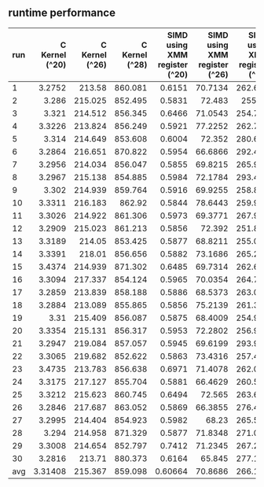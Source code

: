## runtime performance
| run   |   C Kernel (^20) |   C Kernel (^26) |   C Kernel (^28) |   SIMD using XMM register (^20) |   SIMD using XMM register (^26) |   SIMD using XMM register (^28) |   SIMD using YMM register (^20) |   SIMD using YMM register (^26) |   SIMD using YMM register (^28) |   x86-64 assembly language (^20) |   x86-64 assembly language (^26) |   x86-64 assembly language (^28) |
|:------|-----------------:|-----------------:|-----------------:|--------------------------------:|--------------------------------:|--------------------------------:|--------------------------------:|--------------------------------:|--------------------------------:|---------------------------------:|---------------------------------:|---------------------------------:|
| 1     |          3.2752  |          213.58  |          860.081 |                         0.6151  |                         70.7134 |                         262.638 |                         0.4441  |                         70.4592 |                         247.836 |                          0.9917  |                          79.2946 |                          291.81  |
| 2     |          3.286   |          215.025 |          852.495 |                         0.5831  |                         72.483  |                         255.18  |                         0.6622  |                         66.1679 |                         247.497 |                          1.0141  |                          77.7705 |                          291.057 |
| 3     |          3.321   |          214.512 |          856.345 |                         0.6466  |                         71.0543 |                         254.716 |                         0.4708  |                         69.1932 |                         254.566 |                          0.9847  |                          77.3    |                          282.366 |
| 4     |          3.3226  |          213.824 |          856.249 |                         0.5921  |                         77.2252 |                         262.746 |                         0.7052  |                         68.7425 |                         249.791 |                          0.9996  |                          77.1636 |                          298.199 |
| 5     |          3.314   |          214.649 |          853.608 |                         0.6004  |                         72.352  |                         280.699 |                         0.4387  |                         66.3715 |                         256.17  |                          0.9909  |                          80.1837 |                          309.438 |
| 6     |          3.2864  |          216.651 |          870.822 |                         0.5954  |                         66.6866 |                         292.499 |                         0.4331  |                         64.3415 |                         251.471 |                          1.0182  |                          76.6488 |                          309.694 |
| 7     |          3.2956  |          214.034 |          856.047 |                         0.5855  |                         69.8215 |                         265.933 |                         0.5092  |                         66.7299 |                         244.147 |                          0.9901  |                          73.3234 |                          297.707 |
| 8     |          3.2967  |          215.138 |          854.885 |                         0.5984  |                         72.1784 |                         293.448 |                         0.505   |                         73.1038 |                         278.952 |                          0.9965  |                          80.1925 |                          302.515 |
| 9     |          3.302   |          214.939 |          859.764 |                         0.5916  |                         69.9255 |                         258.813 |                         0.437   |                         64.1678 |                         253.261 |                          1.009   |                          77.843  |                          299.934 |
| 10    |          3.3311  |          216.183 |          862.92  |                         0.5844  |                         78.6443 |                         259.907 |                         0.45    |                         66.8242 |                         246.81  |                          0.9915  |                          86.8241 |                          295.733 |
| 11    |          3.3026  |          214.922 |          861.306 |                         0.5973  |                         69.3771 |                         267.956 |                         0.4393  |                         68.7068 |                         252.549 |                          1.0044  |                          74.9272 |                          302.974 |
| 12    |          3.2909  |          215.023 |          861.213 |                         0.5856  |                         72.392  |                         251.834 |                         0.4978  |                         67.4853 |                         257.628 |                          0.987   |                          75.8001 |                          292.906 |
| 13    |          3.3189  |          214.05  |          853.425 |                         0.5877  |                         68.8211 |                         255.001 |                         0.4363  |                         66.5926 |                         246.207 |                          0.9919  |                          77.0501 |                          289.616 |
| 14    |          3.3391  |          218.01  |          856.656 |                         0.5882  |                         73.1686 |                         265.277 |                         0.4376  |                         67.619  |                         250.253 |                          0.9933  |                          76.6944 |                          296.459 |
| 15    |          3.4374  |          214.939 |          871.302 |                         0.6485  |                         69.7314 |                         262.684 |                         0.5026  |                         65.9221 |                         259.036 |                          1.0046  |                          80.1613 |                          289.936 |
| 16    |          3.3094  |          217.337 |          854.124 |                         0.5965  |                         70.0354 |                         264.792 |                         0.4596  |                         69.6386 |                         255.037 |                          0.9923  |                          77.3122 |                          306.091 |
| 17    |          3.2859  |          213.839 |          858.188 |                         0.5886  |                         68.5373 |                         263.077 |                         0.4808  |                         64.8123 |                         251.784 |                          0.9917  |                          77.1925 |                          299.926 |
| 18    |          3.2884  |          213.089 |          855.865 |                         0.5856  |                         75.2139 |                         261.332 |                         0.439   |                         71.4808 |                         253.305 |                          1.0397  |                          79.22   |                          295.638 |
| 19    |          3.31    |          215.409 |          856.087 |                         0.5875  |                         68.4009 |                         254.964 |                         0.4413  |                         72.5747 |                         264.192 |                          1.0013  |                          76.0694 |                          293.235 |
| 20    |          3.3354  |          215.131 |          856.317 |                         0.5953  |                         72.2802 |                         256.967 |                         0.4426  |                         66.6489 |                         254.15  |                          1.0458  |                          83.2696 |                          289.718 |
| 21    |          3.2947  |          219.084 |          857.057 |                         0.5945  |                         69.6199 |                         293.956 |                         0.6471  |                         71.5321 |                         247.967 |                          1.0115  |                          77.1652 |                          295.337 |
| 22    |          3.3065  |          219.682 |          852.622 |                         0.5863  |                         73.4316 |                         257.422 |                         0.4443  |                         70.9604 |                         247.296 |                          0.9915  |                          78.8506 |                          292.418 |
| 23    |          3.4735  |          213.783 |          856.638 |                         0.6971  |                         71.4078 |                         262.096 |                         0.6571  |                         64.8277 |                         256.913 |                          1.1341  |                          74.4435 |                          294.373 |
| 24    |          3.3175  |          217.127 |          855.704 |                         0.5881  |                         66.4629 |                         260.592 |                         0.4376  |                         64.8614 |                         246.984 |                          0.9992  |                          74.8369 |                          285.265 |
| 25    |          3.3212  |          215.623 |          860.745 |                         0.6494  |                         72.565  |                         263.669 |                         0.4477  |                         66.0679 |                         251.648 |                          0.9907  |                          79.2595 |                          317.213 |
| 26    |          3.2846  |          217.687 |          863.052 |                         0.5869  |                         66.3855 |                         276.496 |                         0.5415  |                         64.7209 |                         250.549 |                          0.9875  |                          74.1471 |                          298.126 |
| 27    |          3.2995  |          214.404 |          854.923 |                         0.5982  |                         68.23   |                         265.559 |                         0.441   |                         62.6108 |                         255.429 |                          1.0102  |                          74.9107 |                          299.913 |
| 28    |          3.294   |          214.958 |          871.329 |                         0.5877  |                         71.8348 |                         271.056 |                         0.4425  |                         68.3819 |                         253.586 |                          1.0107  |                          79.9799 |                          303.885 |
| 29    |          3.3008  |          214.654 |          852.797 |                         0.7412  |                         71.2345 |                         267.203 |                         0.4437  |                         65.6731 |                         263.552 |                          0.987   |                          76.4444 |                          302.542 |
| 30    |          3.2816  |          213.71  |          880.373 |                         0.6164  |                         65.845  |                         277.124 |                         0.8725  |                         62.9495 |                         439.704 |                          0.9955  |                          73.2601 |                          311.038 |
| avg   |          3.31408 |          215.367 |          859.098 |                         0.60664 |                         70.8686 |                         266.188 |                         0.50024 |                         67.3389 |                         259.609 |                          1.00521 |                          77.5846 |                          297.835 |